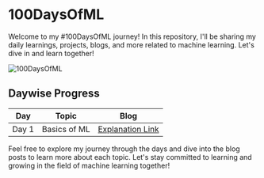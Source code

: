 # 100DaysOfML

Welcome to my #100DaysOfML journey! In this repository, I'll be sharing my daily learnings, projects, blogs, and more related to machine learning. Let's dive in and learn together!

![100DaysOfML](https://github.com/nkhanna94/100DaysOfML/assets/118755402/e2be8c9c-0dbe-42da-a6d8-3ff87feb2e11)

## Daywise Progress

| Day | Topic | Blog |
|-----|-------|------|
|Day 1| Basics of ML | [Explanation Link](https://niharikakhanna.hashnode.dev/day-1-dive-unveiling-the-basics-of-machine-learning-100daysofml)

Feel free to explore my journey through the days and dive into the blog posts to learn more about each topic. Let's stay committed to learning and growing in the field of machine learning together!
